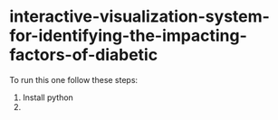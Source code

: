 # interactive-visualization-system-for-identifying-the-impacting-factors-of-diabetic

To run this one follow these steps:
  1. Install python
  2. 
